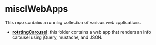 # misclWebApps

This repo contains a running collection of various web applications.

- **[rotatingCarousel](rotatingCarousel)**:  this folder contains a web app that renders an info carousel using jQuery, mustache, and JSON.
